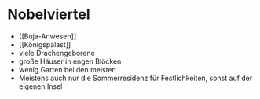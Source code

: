 # Nobelviertel
- [[Buja-Anwesen]]
- [[Königspalast]]
- viele Drachengeborene
- große Häuser in engen Blöcken
- wenig Garten bei den meisten
- Meistens auch nur die Sommerresidenz für Festlichkeiten, sonst auf der eigenen Insel
